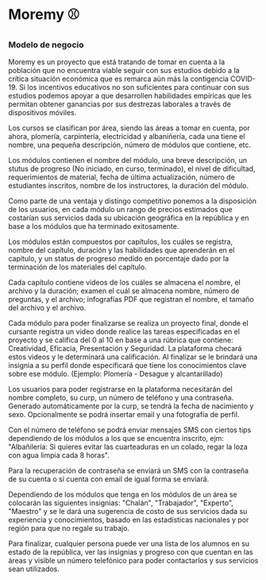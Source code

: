 # Moremy ⚾️

### Modelo de negocio

Moremy es un proyecto que está tratando de tomar en cuenta a la población que no encuentra viable seguir con sus estudios debido a la crítica situación económica que es remarca aún más la contigencia COVID-19. Si los incentivos educativos no son suficientes para continuar con sus estudios podemos apoyar a que desarrollen habilidades empíricas que les permitan obtener ganancias por sus destrezas laborales a través de dispositivos móviles. 

Los cursos se clasifican por área, siendo las áreas a tomar en cuenta, por ahora, plomería, carpintería, electricidad y albaniñería, cada una tiene el nombre, una pequeña descripción, número de módulos que contiene, etc.

Los módulos contienen el nombre del módulo, una breve descripción, un stutus de progreso (No iniciado, en curso, terminado), el nivel de dificultad,  requerimientos de material, fecha de última actualización, número de estudiantes inscritos, nombre de los instructores, la duración del módulo.

Como parte de una ventaja y distingo competitivo ponemos a la disposición de los usuarios, en cada módulo un rango de precios estimados que costarían sus servicios dada su ubicación geográfica en la república y en base a los módulos que ha terminado exitosamente. 

Los módulos están compuestos por capítulos, los cuáles se registra, nombre del capítulo, duración y las habilidades que aprenderán en el capítulo, y un status de progreso medido en porcentaje dado por la terminación de los materiales del capítulo. 

Cada capítulo contiene videos de los cuáles se almacena el nombre, el archivo y la duración; examen el cuál se almacena nombre, número de preguntas, y el archivo; infografías PDF que registran el nombre, el tamaño del archivo y el archivo.

Cada módulo para poder finalizarse se realiza un proyecto final, donde el cursante registra un video donde realice las tareas especificadas en el proyecto y se califica del 0 al 10 en base a una rúbrica que contiene: Creatividad, Eficacia, Presentación y Seguridad. La plataforma checará estos videos y le determinará una calificación. Al finalizar se le brindará una insignia a su perfil donde especificará que tiene los conocimientos clave sobre ese módulo. (Ejemplo: Plomería - Desague y alcantarillado)

Los usuarios para poder registrarse en la plataforma necesitarán del nombre completo, su curp, un número de teléfono y una contraseña. Generado automáticamente por la curp, se tendrá la fecha de nacimiento y sexo. Opcionalmente se podrá insertar email y una fotografía de perfil.

Con el número de teléfono se podrá enviar mensajes SMS con ciertos tips dependiendo de los módulos a los que se encuentra inscrito, ejm: "Albañilería: Si quieres evitar las cuarteaduras en un colado, regar la loza con agua limpia cada 8 horas". 

Para la recuperación de contraseña se enviará un SMS con la contraseña de su cuenta o si cuenta con email de igual forma se enviará. 


Dependiendo de los módulos que tenga en los módulos de un área se colocarán las siguientes insignias: "Chalán", "Trabajador", "Experto", "Maestro" y se le dará una sugerencia de costo de sus servicios dada su experiencia y conocimientos, basado en las estadísticas nacionales y por región para que no regale su trabajo. 


Para finalizar, cualquier persona puede ver una lista de los alumnos en su estado de la república, ver las insignias y progreso con que cuentan en las áreas y visible un número telefónico para poder contactarlos y sus servicios sean utilizados. 